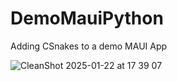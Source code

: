 # DemoMauiPython

Adding CSnakes to a demo MAUI App

![CleanShot 2025-01-22 at 17 39 07](https://github.com/user-attachments/assets/f6493e75-f1b4-4dbd-8a97-9a049fded92a)

